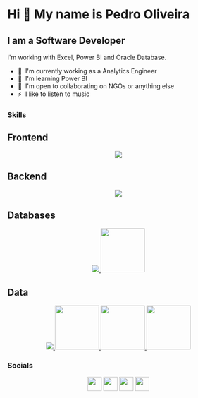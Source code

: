 Hi 👋 My name is Pedro Oliveira
=============================

I am a Software Developer
-------------------

I'm working with Excel, Power BI and Oracle Database.   

* 🚀  I'm currently working as a Analytics Engineer
* 🧠  I'm learning Power BI
* 🤝  I'm open to collaborating on NGOs or anything else
* ⚡  I like to listen to music

### Skills

  ## Frontend
  <p align="center">
    <a href="https://skillicons.dev">
      <img src="https://skillicons.dev/icons?i=html,js,jquery,ts,css,bootstrap,tailwind,react,astro,graphql,md,pnpm,vite,figma&theme=light" />
    </a>
  </p>
  
  ## Backend
  <p align="center">
    <a href="https://skillicons.dev">
      <img src="https://skillicons.dev/icons?i=cs,dotnet,express,nodejs,django,fastapi,py,java,kotlin,ktor,spring&theme=light" />
    </a>
  </p>

  ## Databases
  <p align="center">
    <a href="https://skillicons.dev">
      <img src="https://skillicons.dev/icons?i=mysql,mongodb,postgres,sqlite&theme=light" />
    </a>
    <a href="#">
      <img src="https://cdn.jsdelivr.net/gh/devicons/devicon@latest/icons/oracle/oracle-original.svg" width="100" height="100" />
    </a>
  </p>

  ## Data
  <p align="center">
      <a href="#">
      <img src="https://img.icons8.com/?size=100&id=3sGOUDo9nJ4k&format=png&color=000000" />
    </a>
  <a href="#">
      <img src="https://cdn.jsdelivr.net/gh/devicons/devicon@latest/icons/numpy/numpy-original.svg" width="100" height="100"  />
    </a>
   <a href="#">
            <img src="https://cdn.jsdelivr.net/gh/devicons/devicon@latest/icons/pandas/pandas-original-wordmark.svg" width="100" height="100" />
    </a>
    <a href="#">
        <img src="https://cdn.brandfetch.io/idYamjE8Qv/w/820/h/631/theme/dark/logo.png?c=1dxbfHSJFAPEGdCLU4o5B" width="100" height="100" />
    </a>
  </p>
    

### Socials

<p align="center"> 
  <a href="https://discord.com/users/pedroarthuralvesdeoliveira" target="_blank" rel="noreferrer"><img src="https://raw.githubusercontent.com/danielcranney/readme-generator/main/public/icons/socials/discord.svg" width="32" height="32" /></a>
  <a href="http://www.instagram.com/pedroarthuraloliveira" target="_blank" rel="noreferrer"><img src="https://raw.githubusercontent.com/danielcranney/readme-generator/main/public/icons/socials/instagram.svg" width="32" height="32" /></a> 
  <a href="https://www.linkedin.com/in/pedroarthuralves/" target="_blank" rel="noreferrer"><img src="https://raw.githubusercontent.com/danielcranney/readme-generator/main/public/icons/socials/linkedin.svg" width="32" height="32" /></a> 
  <a href="https://www.twitch.tv/glimmeer" target="_blank" rel="noreferrer"><img src="https://raw.githubusercontent.com/danielcranney/readme-generator/main/public/icons/socials/twitch.svg" width="32" height="32" /></a>
</p>
